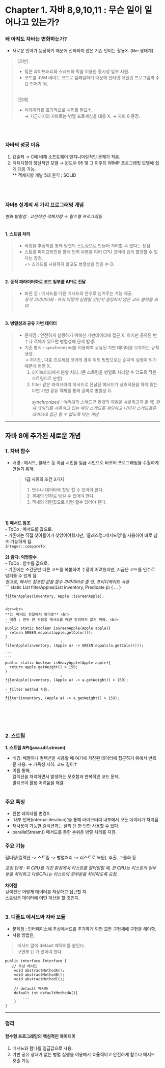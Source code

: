 # Chapter 1. 자바 8,9,10,11 : 무슨 일이 일어나고 있는가?

### 왜 아직도 자바는 변화하는가? <br>
- 새로운 언어가 등장하기 때문에 진화하지 않은 기존 언어는 활용X. (like 생태계)<br>

> [초반] <br>
  > - 많은 라이브러리와 스레드와 락을 이용한 동시성 일부 지원. <br>
  > - 코드를 JVM 바이트 코드로 컴파일하기 때문에 인터넷 애플릿 프로그램의 주요 언어가 됨. <br><br>
>
> [현재] <br>
  > - 빅데이터를 효과적으로 처리할 필요↑. <br>
  > → 지금까지의 자바로는 병렬 프로세싱을 대응 X. → 자바 8 등장.

<br><br>


### 자바의 성공 이유 <br>
  1. 캡슐화 → C에 비해 소프트웨어 엔지니어링적인 문제가 적음.
  2. 객체지향의 정신적인 모델 → 윈도우 95 및 그 이후의 WIMP 프로그래밍 모델에 쉽게 대응 가능. <br>
     ** 객체지향 개발 5대 원칙 : SOLID <br><br><br><br>


### 자바8 설계의 세 가지 프로그래밍 개념 <br>
  *변화 방향성 : 고전적인 객체지향 → 함수형 프로그래밍* <br><br>

#### 1. 스트림 처리
> - 작업을 추상화를 통해 일련의 스트림으로 만들어 처리할 수 있다는 장점. <br>
> - 스트림 파이프라인을 통해 입력 부분을 여러 CPU 코어에 쉽게 할당할 수 있다는 장점.<br>
>  => 스레드를 사용하지 않고도 병렬성을 얻을 수 O. <br><br>
      
#### 2. 동작 파라미터화로 코드 일부를 API로 전달
> - 바뀐 점 : 메서드를 다른 메서드의 인수로 넘겨주는 기능 제공. <br>
> *동작 파라미터화 : 아직 어떻게 실행할 것인지 결정하지 않은 코드 블럭을 의미*<br><br>
  
  #### 3. 병렬성과 공유 가변 데이터
> - 문제점 : 안전하게 실행하기 위해선 가변데이터에 접근 X. 하지만 공유된 변수나 객체가 있으면 병렬성에 문제 발생.<br>
> - 기존 방식 : synchronized를 이용하여 공유된 가변 데이터를 보호하는 규칙 생성. <br>
> → 하지만, 다중 프로세싱 코어의 경우 위의 방법으로는 순차적 실행이 되기 때문에 병렬 X. <br>
>   1. 라이브러리에서 분할 처리. (큰 스트림을 병렬로 처리할 수 있도록 작은 스트림으로 분할) <br>
>   2. filter 같은 라이브러리 메서드로 전달된 메서드가 상호작용을 하지 않는다면 가변 공유 객체를 통해 공짜로 병렬성 O. <br><br>
*synchronized : 여러개의 스레드가 한개의 자원을 사용하고자 할 때, 현재 데이터를 사용하고 있는 해당 스레드를 제외하고 나머지 스레드들은 데이터에 접근 할 수 없도록 막는 개념.* <br>

---
## 자바 8에 추가된 새로운 개념
### 1. 자바 함수 <br>
- 배경 : 메서드, 클래스 등 이급 시민을 일급 시민으로 바꾸어 프로그래밍을 수월하게 만들기 위해. <br>
  > **1급 시민의 조건 3가지**
  > 1. 변수나 데이타에 할당 할 수 있어야 한다.
  > 2. 객체의 인자로 넘길 수 있어야 한다.
  > 3. 객체의 리턴값으로 리턴 할수 있어야 한다. 

<br><br>
	**1) 메서드 참조** <br>
	- ToDo : 메서드를 값으로. <br>
	- 기존에는 직접 찾아들어가 찾았어야했지만, '클래스명::메서드명'을 사용하여 바로 참조 가능하게 됨.<br>
	```
	Integer::compareTo
	```
	<br><br>
	**2) 람다: 익명함수** <br>
	- ToDo : 함수를 값으로. <br>
	- 기존에는 조건문만 다른 코드를 복붙하여 수정이 어려웠지만, 지금은 코드를 인수로 넘겨줄 수 있게 됨.<br>
	*참고로, 메서드 참조한 값을 함수 파라미터로 줄 땐, 프리디케이트 사용* <br>
	```
	static List<Apple> filterApples(List<Apple> inventory, Predicate<Apple> p) { ... }
	
	filterApples(inventory, Apple::isGreenApple);
	```
	
	<br><br>
	**3) 메서드 전달에서 람다로** <br>
	- 배경 : 한두 번 사용할 매서드를 매번 정의하지 않기 위해. <br>
	```
	public static boolean isGreenApple(Apple apple){
	  return GREEN.equals(apple.getColor());
	}
	                         ↓   
	filerApple(inventory, (Apple a) -> GREEN.equals(a.getColor()));
	
	```
	```
	public static boolean isHeavyApple(Apple apple){
	  return apple.getWeight() > 150;
	}
	                         ↓   
	filerApple(inventory, (Apple a) -> a.getWeight() > 150);
	```
	- filter method 사용.
	```
	filter(inventory, (Apple a) -> a.getWeight() > 150);
	```
<br><br><br>
### 2. 스트림
**1. 스트림 API(java.util.stream)** <br>
- 배경: 배열이나 컬렉션을 사용할 때 여기에 저장된 데이터에 접근하기 위해서 반복문 사용. → 가독성 저하. 코드 길이↑ <br>
- 이를 통해, <br>
  컬렉션을 처리하면서 발생하는 모호함과 반복적인 코드 문제, <br>
  멀티코어 활용 어려움을 해결. <br><br>

### 주요 특징
- 원본 데이터를 변경X. <br>
- '내부 반복(internal iteration)'을 통해 라이브러리 내부에서 모든 데이터가 처리됨. <br>
- 재사용이 가능한 컬렉션과는 달리 단 한 번만 사용할 수 있다. <br>
- parallelStream() 메서드를 통한 손쉬운 병렬 처리를 지원. <br>

### 주요 기능
필터링(컬렉션 -> 스트림 -> 병렬처리 -> 리스트로 복원), 추출, 그룹화 등

*포킹 단계 : 두 CPU를 가진 환경에서 리스트를 필터링할 때, 한 CPU는 리스트의 앞부분을 처리하고 다른CPU는 리스트의 뒷부분을 처리하도록 요청.* <br><br>
**차이점** <br>
컬렉션은 어떻게 데이터를 저장하고 접근할 지. <br>
스트림은 데이터에 어떤 계산을 할 것인지. <br><br>


### 3. 디폴트 메서드와 자바 모듈
- 문제점 : 인터페이스에 추상메서드를 추가하게 되면 모든 구현체에 구현을 해야함. <br>
- 사용 방법은, <br>
> 메서드 앞에 default 예약어를 붙인다. <br>
> 구현부 {} 가 있어야 한다. <br>
```
public interface Interface {
   // 추상 메서드 
    void abstractMethodA();
    void abstractMethodB();
    void abstractMethodC();

    // default 메서드
    default int defaultMethodA(){
    	...
    }
}
```
---
### 정리
#### 함수형 프로그래밍의 핵심적인 아이디어
1. 메서드와 람다를 일급값으로 사용.
2. 가변 공유 상태가 없는 병렬 실행을 이용해서 효율적이고 안전하게 함수나 메서드 호출 가능.
